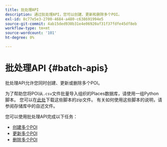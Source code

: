 ```yaml
---
title: 批处理API
description: 通过批处理API，您可以创建、更新和删除多个POI。
exl-id: 8c77e5e3-2700-4684-a480-c638691994e5
source-git-commit: 4ab15ded930b31e4e06920af31f37fdfe45df8eb
workflow-type: tm+mt
source-wordcount: '101'
ht-degree: 0%

---
```


# 批处理API {#batch-apis}

批处理API允许您同时创建、更新或删除多个POI。

为了帮助您将POI从`.csv`文件批量导入组织的Places数据库，请使用一组Python脚本。 您可以在[此处](https://github.com/adobe/places-scripts)下载这些脚本的zip文件。 有关如何使用这些脚本的说明，请参阅存储库中的自述文件。

您可以使用批处理API完成以下任务：

* [创建多个POI](/help/web-service-api/api-usage/manage-pois/batch-apis/create-multiple-pois.md)
* [更新多个POI](/help/web-service-api/api-usage/manage-pois/batch-apis/update-multiple-pois.md)
* [删除多个POI](/help/web-service-api/api-usage/manage-pois/batch-apis/delete-multiple-pois.md)

